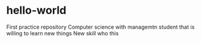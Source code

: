 # hello-world
First practice repository
Computer science with managemtn student that is willing to learn new things
New skill who this
